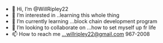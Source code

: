 - 👋 Hi, I’m @WillRipley22
- 👀 I’m interested in ..learning this whole thing
- 🌱 I’m currently learning ...block chain development program 
- 💞️ I’m looking to collaborate on ...how to set myself up fr life
- 📫 How to reach me ...willripley22@gmail.com 967-2008 

<!---
WillRipley22/WillRipley22 is a ✨ special ✨ repository because its `README.md` (this file) appears on your GitHub profile.
You can click the Preview link to take a look at your changes.
--->
